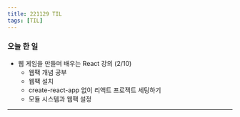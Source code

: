 ```yaml
---
title: 221129 TIL
tags: [TIL]
---
```


### 오늘 한 일 
- 웹 게임을 만들며 배우는 React 강의 (2/10)
  - 웹팩 개념 공부
  - 웹팩 설치
  - create-react-app 없이 리액트 프로젝트 세팅하기
  - 모듈 시스템과 웹팩 설정
---
